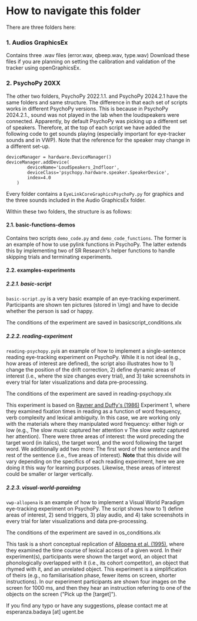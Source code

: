 # How to navigate this folder

There are three folders here:

### 1. Audios GraphicsEx

Contains three .wav files (error.wav, qbeep.wav, type.wav)
Download these files if you are planning on setting the calibration and validation of the tracker using openGraphicsEx.

### 2. PsychoPy 20XX

The other two folders, PsychoPy 2022.1.1. and PsychoPy 2024.2.1 have the same folders and same structure. The difference in that each set of scripts works in different PsychoPy versions. This is because in PsychoPy 2024.2.1., sound was not played in the lab when the loudspeakers were connected. Apparently, by default PsychoPy was picking up a different set of speakers. Therefore, at the top of each script we have added the following code to get sounds playing (especially important for eye-tracker sounds and in VWP). Note that the reference for the speaker may change in a different set-up.

```
deviceManager = hardware.DeviceManager()
deviceManager.addDevice(
        deviceName='LoudSpeakers_2ndfloor',
        deviceClass='psychopy.hardware.speaker.SpeakerDevice',
        index=4.0
    )
```

Every folder contains a ```EyeLinkCoreGraphicsPsychoPy.py``` for graphics and the three sounds included in the Audio GraphicsEx folder.

Within these two folders, the structure is as follows:

#### 2.1. basic-functions-demos

Contains two scripts ```demo_code.py``` and ```demo_code_functions```. The former is an example of how to use pylink functions in PsychoPy. The latter extends this by implementing two of SR Research's helper functions to handle skipping trials and terminating experiments. 

#### 2.2. examples-experiments

##### 2.2.1. basic-script

```basic-script.py``` is a very basic example of an eye-tracking experiment. Participants are shown ten pictures (stored in \img) and have to decide whether the person is sad or happy.

The conditions of the experiment are saved in basicscript_conditions.xlx

##### 2.2.2. reading-experiment

```reading-psychopy.py```is an example of how to implement a single-sentence reading eye-tracking experiment on PsychoPy. While it is not ideal (e.g., how areas of interest are defined), the script also illustrates how to 1) change the position of the drift correction, 2) define dynamic areas of interest (i.e., where the size changes every trial), and 3) take screenshots in every trial for later visualizations and data pre-processing. 

The conditions of the experiment are saved in reading-psychopy.xlx

This experiment is based on [Rayner and Duffy's (1986)](https://link.springer.com/article/10.3758/bf03197692) Experiment 1, where they examined fixation times in reading as a function of word frequency, verb complexity and lexical ambiguity. In this case, we are working only with the materials where they manipulated word frequency: either high or low (e.g., The slow _music_ captured her attention v The slow _waltz_ captured her attention). There were three areas of interest: the word preceding the target word (in italics), the target word, and the word following the target word. We additionally add two more: The first word of the sentence and the rest of the sentence (i.e., five areas of interest). **Note** that this divide will vary depending on the specifics of each reading experiment, here we are doing it this way for learning purposes. Likewise, these areas of interest could be smaller or larger vertically. 

##### 2.2.3. visual-world-paraidmg

```vwp-allopena``` is an example of how to implement a Visual World Paradigm eye-tracking experiment on PsychoPy. The script shows how to 1) define areas of interest, 2) send triggers, 3) play audio, and 4) take screenshots in every trial for later visualizations and data pre-processing. 

The conditions of the experiment are saved in os_conditions.xlx

This task is a short conceptual replication of [Allopena et al. (1995)](), where they examined the time course of lexical access of a given word. In their experiment(s), participants were shown the target word, an object that phonologically overlapped with it (i.e., its cohort competitor), an object that rhymed with it, and an unrelated object. This experiment is a simplification of theirs (e.g., no familiarisation phase, fewer items on screen, shorter instructions). In our experiment participants are shown four images on the screen for 1000 ms, and then they hear an instruction referring to one of the objects on the screen ("Pick up the [target]"). 

If you find any typo or have any suggestions, please contact me at esperanza.badaya [at] ugent.be
